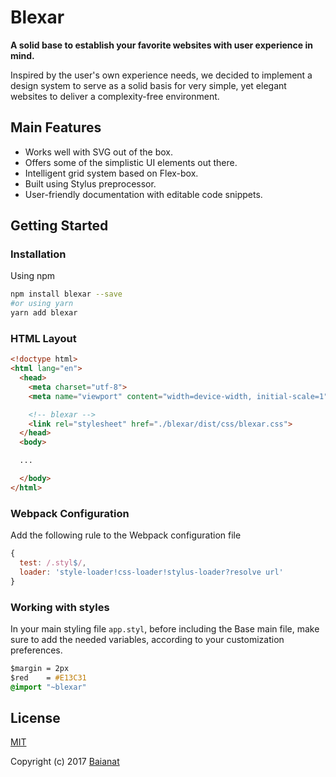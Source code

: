 # Blexar

**A solid base to establish your favorite websites with user experience in mind.**

Inspired by the user's own experience needs, we decided to implement a design system to serve as a solid basis for very simple, yet elegant websites to deliver a complexity-free environment.

## Main Features

* Works well with SVG out of the box.
* Offers some of the simplistic UI elements out there.
* Intelligent grid system based on Flex-box.
* Built using Stylus preprocessor.
* User-friendly documentation with editable code snippets.

## Getting Started

### Installation

Using npm

```bash
npm install blexar --save
#or using yarn
yarn add blexar
```

### HTML Layout

```html
<!doctype html>
<html lang="en">
  <head>
    <meta charset="utf-8">
    <meta name="viewport" content="width=device-width, initial-scale=1">

    <!-- blexar -->
    <link rel="stylesheet" href="./blexar/dist/css/blexar.css">
  </head>
  <body>

  ...

  </body>
</html>
```

### Webpack Configuration

Add the following rule to the Webpack configuration file

```javascript
{
  test: /.styl$/,
  loader: 'style-loader!css-loader!stylus-loader?resolve url'
}
```

### Working with styles

In your main styling file `app.styl`, before including the Base main file, make sure to add the needed variables, according to your customization preferences.

```CSS
$margin = 2px
$red    = #E13C31
@import "~blexar"
```

## License

[MIT](http://opensource.org/licenses/MIT)

Copyright (c) 2017 [Baianat](http://baianat.com)
